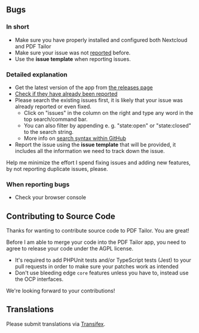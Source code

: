 ## Bugs 

### In short

* Make sure you have properly installed and configured both Nextcloud and PDF Tailor
* Make sure your issue was not [reported](https://github.com/janis91/pdf_tailor/issues) before.
* Use the **issue template** when reporting issues.

### Detailed explanation

* Get the latest version of the app from [the releases page](https://github.com/janis91/pdf_tailor/releases)
* [Check if they have already been reported](https://github.com/janis91/pdf_tailor/issues)
* Please search the existing issues first, it is likely that your issue was already reported or even fixed.
  - Click on "issues" in the column on the right and type any word in the top search/command bar.
  - You can also filter by appending e. g. "state:open" or "state:closed" to the search string.
  - More info on [search syntax within GitHub](https://help.github.com/articles/searching-issues)
* Report the issue using the **issue template** that will be provided, it includes all the information we need to track down the issue.

Help me minimize the effort I spend fixing issues and adding new features, by not reporting duplicate issues, please.

### When reporting bugs

* Check your browser console

## Contributing to Source Code

Thanks for wanting to contribute source code to PDF Tailor. You are great!

Before I am able to merge your code into the PDF Tailor app, you need to agree to release your code under the AGPL license.

* It's required to add PHPUnit tests and/or TypeScript tests (Jest) to your pull requests in order to make sure your patches work as intended
* Don't use bleeding edge `core` features unless you have to, instead use the OCP interfaces.
 
We're looking forward to your contributions!

## Translations
Please submit translations via [Transifex][transifex].

[transifex]: https://www.transifex.com/projects/p/nextcloud/
